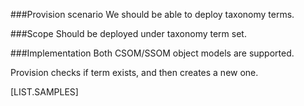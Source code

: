 <properties
	  pageTitle="TaxonomyTermDefinition"
    pageName="TaxonomyTermDefinition"
    parentPageId="12821"
/>

###Provision scenario
We should be able to deploy taxonomy terms.

###Scope
Should be deployed under taxonomy term set.

###Implementation
Both CSOM/SSOM object models are supported. 

Provision checks if term exists, and then creates a new one.

[LIST.SAMPLES]